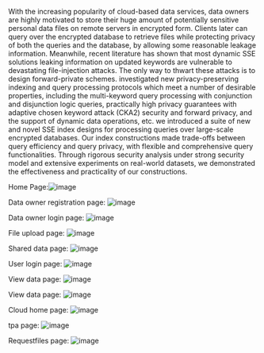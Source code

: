 With the increasing popularity of cloud-based data services, data owners are highly motivated to store their huge amount of potentially sensitive personal data files on remote servers in encrypted form.
Clients later can query over the encrypted database to retrieve files while protecting privacy of both the queries and the database, by allowing some reasonable leakage information. 
 Meanwhile, recent literature has shown that most dynamic SSE solutions leaking information on updated keywords are vulnerable to devastating file-injection attacks. 
The only way to thwart these attacks is to design forward-private schemes. 
investigated new privacy-preserving indexing and query processing protocols which meet a number of desirable properties, including the multi-keyword query processing with conjunction and disjunction logic queries,
practically high privacy guarantees with adaptive chosen keyword attack (CKA2) security and forward privacy, and the support of dynamic data operations, etc. 
we introduced a suite of new and novel SSE index designs for processing queries over large-scale encrypted databases. 
Our index constructions made trade-offs between query efficiency and query privacy, with flexible and comprehensive query functionalities. 
Through rigorous security analysis under strong security model and extensive experiments on real-world datasets, we demonstrated the effectiveness and practicality of our constructions.

Home Page:![image](https://github.com/Sharwalesneha/Privacy-preserving-Indexing-and-Query-Processing-for-Secure-Dynamic-Cloud-Storage/assets/163988286/b9ccc577-e441-4b52-b009-ff44015cd450)

Data owner registration page: ![image](https://github.com/Sharwalesneha/Privacy-preserving-Indexing-and-Query-Processing-for-Secure-Dynamic-Cloud-Storage/assets/163988286/669a0137-7f11-43e1-8c97-99c68674091b)

Data owner login page:
    ![image](https://github.com/Sharwalesneha/Privacy-preserving-Indexing-and-Query-Processing-for-Secure-Dynamic-Cloud-Storage/assets/163988286/b103693c-9509-4a9d-aaf2-a0b40aaaf31e)

File upload page:
![image](https://github.com/Sharwalesneha/Privacy-preserving-Indexing-and-Query-Processing-for-Secure-Dynamic-Cloud-Storage/assets/163988286/ac4655f0-e9ae-4c0b-94f4-45c4989adc2d)

Shared data page: 
![image](https://github.com/Sharwalesneha/Privacy-preserving-Indexing-and-Query-Processing-for-Secure-Dynamic-Cloud-Storage/assets/163988286/8e619499-cbdd-443a-bcd7-3b283bef8434)

User login page:
![image](https://github.com/Sharwalesneha/Privacy-preserving-Indexing-and-Query-Processing-for-Secure-Dynamic-Cloud-Storage/assets/163988286/8e6a2271-28c9-4db4-b838-a36c89000d44)

View data page:
![image](https://github.com/Sharwalesneha/Privacy-preserving-Indexing-and-Query-Processing-for-Secure-Dynamic-Cloud-Storage/assets/163988286/e5920aaa-89d0-4fa0-b4b7-0053c845d78e)

View data page:
![image](https://github.com/Sharwalesneha/Privacy-preserving-Indexing-and-Query-Processing-for-Secure-Dynamic-Cloud-Storage/assets/163988286/7bf69871-1b59-4e7c-8483-2e3df0fccdfe)

Cloud home page:
![image](https://github.com/Sharwalesneha/Privacy-preserving-Indexing-and-Query-Processing-for-Secure-Dynamic-Cloud-Storage/assets/163988286/48295407-bd99-407f-9e22-82aae429ad5d)

tpa page:
![image](https://github.com/Sharwalesneha/Privacy-preserving-Indexing-and-Query-Processing-for-Secure-Dynamic-Cloud-Storage/assets/163988286/6877e56d-1ba2-46bb-9887-d3c09601811a)

Requestfiles page:
![image](https://github.com/Sharwalesneha/Privacy-preserving-Indexing-and-Query-Processing-for-Secure-Dynamic-Cloud-Storage/assets/163988286/915ed006-daa6-445c-843f-f00a7728a33f)
